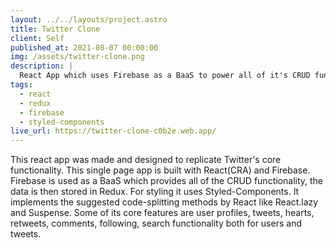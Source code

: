 ```yaml
---
layout: ../../layouts/project.astro
title: Twitter Clone
client: Self
published_at: 2021-08-07 00:00:00
img: /assets/twitter-clone.png
description: |
  React App which uses Firebase as a BaaS to power all of it's CRUD functionality.
tags:
  - react
  - redux
  - firebase
  - styled-components
live_url: https://twitter-clone-c0b2e.web.app/
---
```


This react app was made and designed to replicate Twitter's core functionality. This single page app
is built with <span class="react">React(CRA)</span> and <span class="firebase">Firebase</span>.
Firebase is used as a BaaS which provides all of the CRUD functionality, the data is then stored in Redux.
For styling it uses Styled-Components. It implements the suggested code-splitting methods by React like React.lazy and Suspense.
Some of its core features are user profiles, tweets, hearts, retweets, comments, following, search functionality both for users and tweets.
